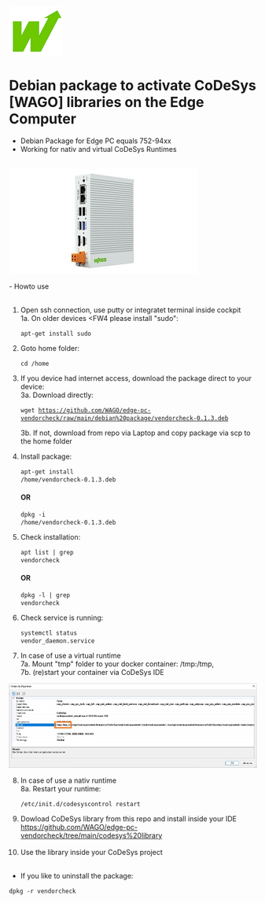 <p align="left">
<img src="images/wago.png"
     alt="wago logo"
     title="wago logo"/>

# Debian package to activate CoDeSys [WAGO] libraries on the Edge Computer
- Debian Package for Edge PC equals 752-94xx<br>
- Working for nativ and virtual CoDeSys Runtimes<br><br>

</p>
<p align="left">
<img src="images/Edge-PC.jpg"
     alt="Edge-PC"
     title="Edge-PC"/>
</p>
- Howto use<br><br>

1.  Open ssh connection, use putty or integratet terminal inside cockpit<br>
1a. On older devices <FW4 please install "sudo":<pre><code>apt-get install sudo</code></pre>
2.  Goto home folder: <pre><code>cd /home</code></pre>
3.  If you device had internet access, download the package direct to your device:<br>
3a. Download directly: <pre><code>wget https://github.com/WAGO/edge-pc-vendorcheck/raw/main/debian%20package/vendorcheck-0.1.3.deb</code></pre>
3b. If not, download from repo via Laptop and copy package via scp to the home folder<br>
4.  Install package: <pre><code>apt-get install /home/vendorcheck-0.1.3.deb</code></pre>  <H4>OR</h4>  <pre><code>dpkg -i /home/vendorcheck-0.1.3.deb</code></pre>
5.  Check installation: <pre><code>apt list | grep vendorcheck</code></pre> <H4>OR</h4>  <pre><code>dpkg -l | grep vendorcheck</code></pre>
6.  Check service is running: <pre><code>systemctl status vendor_daemon.service</code></pre>

7. In case of use a virtual runtime<br>
7a.  Mount "tmp" folder to your docker container: /tmp:/tmp,<br>
7b.  (re)start your container via CoDeSys IDE<br>

</p>
<p align="left">
<img src="images/CAA.jpg"
     alt="CAA"
     title="CAA"/>
</p>

8. In case of use a nativ runtime<br>
8a. Restart your runtime: <pre><code>/etc/init.d/codesyscontrol restart</code></pre>
9.  Dowload CoDeSys library from this repo and install inside your IDE<br>
https://github.com/WAGO/edge-pc-vendorcheck/tree/main/codesys%20library <br><br>
10. Use the library inside your CoDeSys project
<br><br>
- If you like to uninstall the package:<br>
<pre><code>dpkg -r vendorcheck</code></pre>


